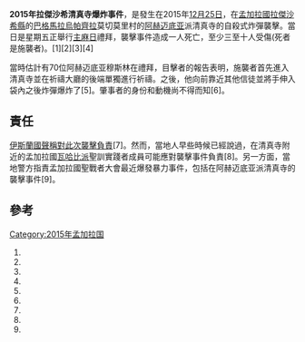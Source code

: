 **2015年拉傑沙希清真寺爆炸事件**，是發生在2015年[12月25日](../Page/12月25日.md "wikilink")，在[孟加拉國](https://zh.wikipedia.org/wiki/孟加拉國 "wikilink")[拉傑沙希縣](../Page/拉傑沙希縣.md "wikilink")的[巴格馬拉烏帕齊拉](../Page/巴格馬拉烏帕齊拉.md "wikilink")莫切莫里村的[阿赫迈底亚](../Page/阿赫迈底亚.md "wikilink")派清真寺的自殺式炸彈襲擊。當日是星期五正舉行[主麻日](../Page/主麻日.md "wikilink")禮拜，襲擊事件造成一人死亡，至少三至十人受傷(死者是施襲者)。\[1\]\[2\]\[3\]\[4\]

當時估計有70位阿赫迈底亚穆斯林在禮拜，目擊者的報告表明，施襲者首先進入清真寺並在祈禱大廳的後端單獨進行祈禱。之後，他向前靠近其他信徒並將手伸入袋內之後炸彈爆炸了\[5\]。肇事者的身份和動機尚不得而知\[6\]。

## 責任

[伊斯蘭國聲稱對此次襲擊負責](https://zh.wikipedia.org/wiki/伊斯蘭國 "wikilink")\[7\]。然而，當地人早些時候已經說過，在清真寺附近的孟加拉國[瓦哈比派](../Page/瓦哈比派.md "wikilink")聖訓實踐者成員可能應對襲擊事件負責\[8\]。另一方面，當地警方指責孟加拉國聖戰者大會最近爆發暴力事件，包括在阿赫迈底亚派清真寺的襲擊事件\[9\]。

## 參考

[Category:2015年孟加拉国](https://zh.wikipedia.org/wiki/Category:2015年孟加拉国 "wikilink")

1.
2.
3.
4.
5.
6.
7.
8.
9.